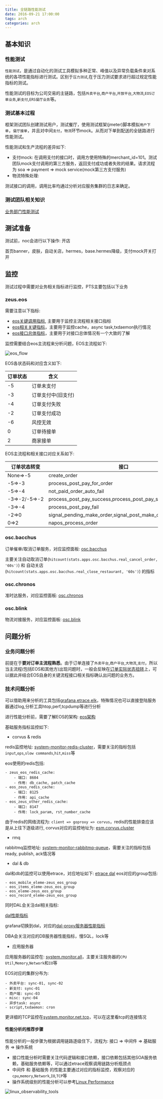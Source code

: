 ```yaml
---
title: 全链路性能测试
date: 2016-09-21 17:00:00
tags: arch
categories: arch
---
```


## 基本知识

### 性能测试

`性能测试`，是通过自动化的测试工具模拟多种正常、峰值以及异常负载条件来对系统的各项性能指标进行测试。区别于`压力测试`,在于压力测试要求进行超过规定性能指标的测试。

性能测试的目标为公司交易的主链路，包括`外卖平台`,`商户平台`,`开放平台`,`大物流`,`EOS订单业务`,`新支付`,`ERS餐厅业务`等。

### 测试基本过程

框架测试团队创建测试用户，测试餐厅，使用测试框架(jmeter)脚本模拟`用户下单`，`餐厅接单`，并且对中间`支付`，`物流`环节mock。从而对下单到配送的全链路进行性能测试。

性能测试和生产流程的差异如下:

- 支付mock: 在调用支付的接口时，调用方使用特殊的merchant_id=101。测试团队mock支付调用的第三方服务，返回支付成功或者失败的结果。请求流程为 soa => payment => mock service(mock第三方支付服务)
- 物流特殊处理: 

测试接口的调用，调用比率均通过分析对应服务集群的日志来确定。


### 测试团队相关知识

[业务部门性能测试](http://wiki.ele.to:8090/pages/viewpage.action?pageId=20324754)

## 测试准备

测试前，noc会进行以下操作: 开店

首页banner，皮肤，自动关店，hermes，base.hermes降级，支付mock开关打开

## 监控

测试过程中需要对业务相关指标进行监控，PTS主要包括以下业务

### zeus.eos

需要注意以下指标:

- [eos关键调用指标](https://t.elenet.me/dashboard/dashboard/db/eos-guan-jian-diao-yong-zhi-biao), 主要用于监控主流程相关接口指标
- [eos相关关键指标](https://t.elenet.me/dashboard/dashboard/db/eos-xiang-guan-guan-jian-zhong-yao-zhi-biao)，主要用于监控cache，async task,txdaemon执行情况
- [eos接口总体指标](https://t.elenet.me/dashboard/dashboard/db/eos-jie-kou-zong-ti-zhi-biao)，主要用于对接口总体情况有一个大致的了解

监控需要结合eos主流程来分析问题，EOS主流程如下:

![eos_flow](load-testing/eos_flow.png)

EOS各状态码和对应含义如下:

订单状态|含义
----|----
-5|订单未支付
-3|订单支付中(旧支付)
-4|订单支付失败
-2|订单支付成功
-6|风控无效
0|订单待接单
2|商家接单

EOS主流程和相关接口对应关系如下:

订单状态转变|接口
----|----
None=>-5|create_order
-5=>-3|process_post_pay_for_order
-5=>-4|not_paid_order_auto_fail
-3=>-2/-5=>-2|process_post_pay_success,process_post_pay_success_with_total
-3=>-4|process_post_pay_fail
-2=>0|signal_pending_make_order,signal_post_make_order
0=>2|napos_process_order


### osc.bacchus

订单催单/取消订单服务，对应监控面板: [osc.bacchus](https://t.elenet.me/dashboard/dashboard/db/osc-bacchus)

主要关注自动取消订单(`hitcount(stats.apps.osc.bacchus.real_cancel_order, '60s')`) 和 自动关店(`hitcount(stats.apps.osc.bacchus.real_close_restaurant, '60s')`) 的指标

### osc.chronos

准时达服务，对应监控面板: [osc.chronos](https://t.elenet.me/dashboard/dashboard/db/osc-chronos-zhun-shi-da-jian-kong-kan-ban)

### osc.blink

物流对接服务，对应监控面板: [osc.blink](https://t.elenet.me/dashboard/dashboard/db/blink)

## 问题分析

### 业务问题分析

前提在于**要对订单主流程熟悉**。由于订单连接了`外卖平台`,`商户平台`,`大物流`,`支付`，所以当主流程(包括EOS和其他方)出现问题时，一般会反映在[订单实际状态扭转](https://t.elenet.me/dashboard/dashboard/db/eos-guan-jian-diao-yong-zhi-biao?from=now-30m&to=now&panelId=43&fullscreen)上，可以据此并结合EOS自身的关键流程接口相关指标确认出问题的业务方。

### 技术问题分析

可以借助用来分析的工具包括[grafana](https://t.elenet.me/dashboard/),[etrace](http://etrace.elenet.me/),[elk](http://elk.elenet.me/)，特殊情况也可以直接登陆服务器通过log,分析工具htop,perf,tcpdump等进行分析

进行性能分析前，需要了解EOS的架构: [eos架构](http://wiki.ele.to:8090/pages/viewpage.action?pageId=26612648)

基础服务指标监控如下:

- corvus & redis

redis监控地址: [system-monitor-redis-cluster](https://t.elenet.me/dashboard/dashboard/db/system-monitor-redis-cluster)，需要关注的指标包括`input`,`ops`,`slow commands`,`hit`,`miss`等

eos使用的redis包括:

	- zeus_eos_redis_cache:
		- 端口: 8604 
		- 作用: db_cache, patch_cache
	- eos_zeus_redis_cache:
		- 端口: 8125 
		- 作用: api_cache
	- eos_zeus_other_redis_cache:
		- 端口: 8147 
		- 作用: lock_param, rst_number_cache

由于redis的网络流程为: `client => goproxy => corvus`，redis的性能排查应该是从上往下逐级进行, corvus对应的监控地址为: [esm.corvus.cluster](https://t.elenet.me/dashboard/dashboard/db/esm-corvus-cluster?var-cluster=eos_zeus_other_redis_cache&var-machine=xg-zeus-eos-redis-1&from=now-30m&to=now)

- rmq

rabbitmq监控地址: [system-monitor-rabbitmq-queue](https://t.elenet.me/dashboard/dashboard/db/system-monitor-rabbitmq-queue)，需要关注的指标包括ready, publish, ack情况等

- dal & db

dal和db的监控可以使用etrace，对应地址如下: [etrace dal](http://etrace.elenet.me/main2.html#/dal/sql) eos对应的group包括:
	
	- eos_mobile_eleme-zeus_eos_group
	- eos_items_eleme-zeus_eos_group
	- eos_eleme-zeus_eos_group
	- eos_record_eleme-zeus_eos_group

同时DAL会关注dal相关指标:

[dal性能指标](https://t.elenet.me/dashboard/dashboard/db/dalxing-neng-zhi-biao-xg?var-group=eos_eleme-zeus_eos_group&var-group=login_eleme-biz_member_group)

grafana切换到dal，对应的[dal-proxy服务器性能指标](https://t.elenet.me/dashboard/dashboard/db/system-monitor)

DBA会关注对应的DB服务器性能指标，慢SQL，lock等

- 应用服务器

应用服务器的监控在: [system.monitor.all](https://t.elenet.me/dashboard/dashboard/db/system-monitor-all)，主要关注服务器的`CPU Util`,`Memory`,`Network`和`IO`等

EOS对应的集群分布为:

	- 外卖平台: sync-01, sync-02
	- 新支付: sync-01
	- 商户端: sync-03
	- misc: sync-04
	- 异步task: async
	- script,txdaemon: cron

更详细的TCP监控在[system.monitor.net.tcp](https://t.elenet.me/dashboard/dashboard/db/system-monitor-net-tcp?var-machine=qcr-zeus-eos-async-19&var-machine=qcr-zeus-eos-async-20&var-machine=qcr-zeus-eos-sync1-11&var-machine=xg-dtcase-master-01&from=now-12h&to=now)，可以在这里看tcp的连接情况

#### 性能分析的推荐步骤

性能分析的一般步骤为根据调用链路逐级住下，流程为: 接口 => 中间件 => 基础服务 => 操作系统

- 接口性能分析时需要关注代码逻辑和接口依赖，接口依赖包括其他SOA服务依赖，基础服务依赖等，可以通过etrace观察调用链路分析瓶颈点
- 中间件 和 基础服务 的性能主要通过对应的指标监控，观察对应的`cpu`,`memory`,`Network`,`IO`,`TCP`等
- 操作系统级别的性能分析可以参考[Linux Performance](http://www.brendangregg.com/linuxperf.html)

![linux_observability_tools](load-testing/linux_observability_tools.png)



